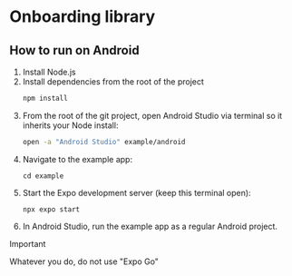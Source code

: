 # Onboarding library

## How to run on Android

1. Install Node.js
2. Install dependencies from the root of the project
   ```bash
   npm install
   ```
3. From the root of the git project, open Android Studio via terminal so it inherits your Node install:
   ```bash
   open -a "Android Studio" example/android
   ```
4. Navigate to the example app:
   ```
   cd example
   ```
5. Start the Expo development server (keep this terminal open):
   ```
   npx expo start
   ```
6. In Android Studio, run the example app as a regular Android project.

> [!IMPORTANT]
> Whatever you do, do not use "Expo Go"
